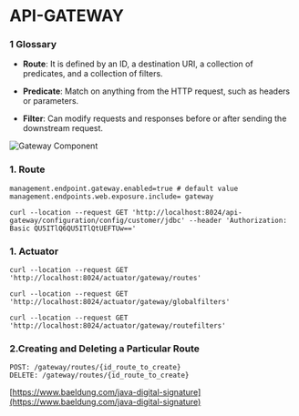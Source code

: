 # API-GATEWAY

### 1 Glossary

* **Route**: It is defined by an ID, a destination URI, a collection of predicates, and a collection of filters.

* **Predicate**: Match on anything from the HTTP request, such as headers or parameters.

* **Filter**: Can modify requests and responses before or after sending the downstream request.

![Gateway Component](https://cloud.spring.io/spring-cloud-gateway/reference/html/images/spring_cloud_gateway_diagram.png)





### 1. Route

```
management.endpoint.gateway.enabled=true # default value
management.endpoints.web.exposure.include= gateway
```


```
curl --location --request GET 'http://localhost:8024/api-gateway/configuration/config/customer/jdbc' --header 'Authorization: Basic QU5ITlQ6QU5ITlQtUEFTUw=='
```

### 1. Actuator

```
curl --location --request GET 'http://localhost:8024/actuator/gateway/routes'
```

```
curl --location --request GET 'http://localhost:8024/actuator/gateway/globalfilters'
```

```
curl --location --request GET 'http://localhost:8024/actuator/gateway/routefilters'
```

### 2.Creating and Deleting a Particular Route

```
POST: /gateway/routes/{id_route_to_create}
DELETE: /gateway/routes/{id_route_to_create}
```


[https://www.baeldung.com/java-digital-signature](https://www.baeldung.com/java-digital-signature)
